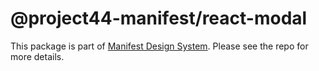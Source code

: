 # @project44-manifest/react-modal

This package is part of [Manifest Design System](https://github.com/project44/manifest). Please see
the repo for more details.
